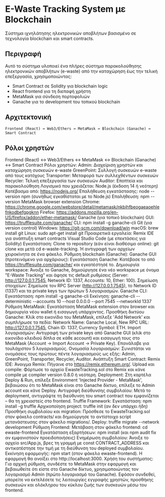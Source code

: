 # E-Waste Tracking System με Blockchain

Σύστημα ιχνηλάτησης ηλεκτρονικών αποβλήτων βασισμένο σε τεχνολογία blockchain και smart contracts.

## Περιγραφή

Αυτό το σύστημα υλοποιεί ένα πλήρες σύστημα παρακολούθησης ηλεκτρονικών αποβλήτων (e-waste) από την καταχώρηση έως την τελική επεξεργασία, χρησιμοποιώντας:
- Smart Contract σε Solidity για blockchain logic
- React frontend για τη διεπαφή χρήστη
- MetaMask για σύνδεση πορτοφολιών
- Ganache για το development του τοπικού blockchain

## Αρχιτεκτονική

```
Frontend (React) ↔ Web3/Ethers ↔ MetaMask ↔ Blockchain (Ganache) ↔ Smart Contract
```

## Ρόλοι χρηστών
Frontend (React) ↔ Web3/Ethers ↔ MetaMask ↔ Blockchain (Ganache) ↔ Smart Contract Ρόλοι χρηστών:
Admin: Διαχείριση χρηστών και καταχώρηση συσκευών e-waste
GreenPoint: Συλλογή συσκευών e-waste από τους κατόχους
Transporter: Μεταφορά των συλλεχθέντων συσκευών
Recycler: Τελική επεξεργασία των συσκευών
Auditor: Εποπτεία και παρακολούθηση
Λογισμικό που χρειάζεται:
Node.js (έκδοση 14 ή νεότερη)
Κατέβασμα από: https://nodejs.org/
Επαλήθευση εγκατάστασης: node --version
npm (συνήθως εγκαθίσταται με το Node.js)
Επαλήθευση: npm --version
MetaMask browser extension
Chrome: https://chrome.google.com/webstore/detail/metamask/nkbihfbeogaeaoehlefnkodbefgpgknn
Firefox: https://addons.mozilla.org/en-US/firefox/addon/ether-metamask/
Ganache (για τοπικό blockchain)
GUI: https://trufflesuite.com/ganache/
CLI: npm install -g ganache-cli
Git (για version control)
Windows: https://git-scm.com/download/win
macOS: brew install git
Linux: sudo apt-get install git
Προαιρετικά εργαλεία:
Remix IDE για ανάπτυξη smart contracts
Visual Studio Code (με επεκτάσεις για Solidity)
Εγκατάσταση:
Clone το repository (εάν είναι διαθέσιμο online): git clone <repository-url> και μετά cd e-waste-tracking.
Ή αντιγραφή των αρχείων χειροκίνητα σε ένα φάκελο. Ρύθμιση blockchain (Ganache):
Ganache GUI (προτεινόμενο για αρχάριους):
Εγκατάσταση Ganache: Κατέβασε το από https://trufflesuite.com/ganache/ και εγκατέστησέ το.
Δημιουργία workspace: Άνοιξε το Ganache, δημιούργησε ένα νέο workspace με όνομα "E-Waste Tracking" και άφησε τις default ρυθμίσεις (Server: http://127.0.0.1:7545, Network ID: 1337, Accounts: 10, Ether: 100).
Σημείωση στοιχείων: Σημείωσε τον RPC Server (http://127.0.0.1:7545), το Network ID (1337) και τα private keys των πρώτων 5 λογαριασμών.
Ganache CLI:
Εγκατάσταση: npm install -g ganache-cli
Εκκίνηση: ganache-cli --deterministic --accounts 10 --host 0.0.0.0 --port 7545 --networkId 1337
Ρύθμιση MetaMask:
Εγκατάσταση MetaMask extension στον browser και δημιουργία νέου wallet ή εισαγωγή υπάρχοντος.
Προσθήκη δικτύου Ganache: Κλίk στο εικονίδιο του MetaMask, επίλεξε 'Add Network' και συμπλήρωσε τα πεδία: Network Name: Ganache Local, New RPC URL: http://127.0.0.1:7545, Chain ID: 1337, Currency Symbol: ETH.
Import λογαριασμών: Αντιγραφή των private keys από Ganache GUI (κλίk στο εικονίδιο κλειδιού δίπλα σε κάθε account) και εισαγωγή τους στο MetaMask (Account → Import Account → Private Key). Επανάλαβε για τουλάχιστον 5 λογαριασμούς.
Ονομασία λογαριασμών: Συνιστάται να ονομάσεις τους πρώτους πέντε λογαριασμούς ως εξής: Admin, GreenPoint, Transporter, Recycler, Auditor.
Ανάπτυξη Smart Contract:
Remix IDE:
Άνοιγμα Remix: Πήγαινε στο https://remix.ethereum.org/.
Upload και compile: Φόρτωσε το αρχείο EwasteTracking.sol στο Remix και κάνε compile με compiler version 0.8.0 ή νεότερη.
Deployment: Στη καρτέλα Deploy & Run, επίλεξε Environment 'Injected Provider - MetaMask', βεβαιώσου ότι το MetaMask είναι στο Ganache δίκτυο, επίλεξε το Admin account και κάνε Deploy.
Αντιγραφή διεύθυνσης συμβολαίου: Μετά το deployment, αντιγράψτε τη διεύθυνση του smart contract που εμφανίζεται – θα τη χρειαστείς στο frontend.
Truffle Framework:
Εγκατάσταση: npm install -g truffle
Αρχικοποίηση project: truffle init (αν δεν υπάρχει ήδη)
Προσθήκη συμβολαίου και migration: Πρόσθεσε το EwasteTracking.sol στον φάκελο contracts/ και δημιούργησε το αντίστοιχο script μετανάστευσης στον φάκελο migrations/.
Deploy: truffle migrate --network development
Ρύθμιση Frontend:
Μετάβαση στον φάκελο frontend: cd ewaste-frontend
Εγκατάσταση εξαρτήσεων: npm install (και npm audit fix αν εμφανιστούν προειδοποιήσεις)
Ενημέρωση συμβολαίου: Άνοιξε το αρχείο src/App.js, βρες τη γραμμή με const CONTRACT_ADDRESS και αντικατέστησε την τιμή με τη διεύθυνση του deployed συμβολαίου.
Εκκίνηση εφαρμογής: npm start (στον φάκελο ewaste-frontend). Η εφαρμογή θα ανοίξει στο http://localhost:3000.
Χρήση του συστήματος:
Για αρχική ρύθμιση, συνδέστε το MetaMask στην εφαρμογή και βεβαιωθείτε ότι είστε στο Ganache δίκτυο, χρησιμοποιώντας τον λογαριασμό Admin (πρώτο λογαριασμό του Ganache). Εφόσον συνδεθεί, μπορείτε να εκτελέσετε τις λειτουργίες εγγραφής χρηστών, προσθήκης συσκευών και ολόκληρου του κύκλου ζωής των συσκευών μέσω του frontend.
